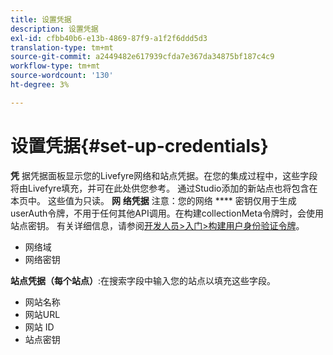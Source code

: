 ```yaml
---
title: 设置凭据
description: 设置凭据
exl-id: cfbb40b6-e13b-4869-87f9-a1f2f6ddd5d3
translation-type: tm+mt
source-git-commit: a2449482e617939cfda7e367da34875bf187c4c9
workflow-type: tm+mt
source-wordcount: '130'
ht-degree: 3%

---
```


# 设置凭据{#set-up-credentials}

**凭** 据凭据面板显示您的Livefyre网络和站点凭据。在您的集成过程中，这些字段将由Livefyre填充，并可在此处供您参考。 通过Studio添加的新站点也将包含在本页中。 这些值为只读。
**网** **络凭据** 注意：您的网络 **** 密钥仅用于生成userAuth令牌，不用于任何其他API调用。在构建collectionMeta令牌时，会使用站点密钥。 有关详细信息，请参阅[开发人员>入门>构建用户身份验证令牌](https://answers.livefyre.com/developers/getting-started/tokens/auth/)。

* 网络域
* 网络密钥

**站点凭据（每个站点）**:在搜索字段中输入您的站点以填充这些字段。

* 网站名称
* 网站URL
* 网站 ID
* 站点密钥

